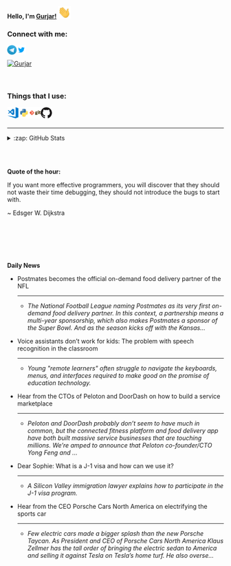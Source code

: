 #### Hello, I'm [Gurjar!](https://GurjarKing.github.io) <img src="https://raw.githubusercontent.com/ABSphreak/ABSphreak/master/gifs/Hi.gif" width="30px"></h2>


### Connect with me:

[<img align="left" alt="Gurjar | Telegram" width="22px" src="https://raw.githubusercontent.com/github/explore/80688e429a7d4ef2fca1e82350fe8e3517d3494d/topics/telegram/telegram.png" />][Telegram]
[<img align="left" alt="Gurjar | Twitter" width="22px" src="https://raw.githubusercontent.com/github/explore/80688e429a7d4ef2fca1e82350fe8e3517d3494d/topics/twitter/twitter.png" />][Twitter]
<br >
<br >
<a href="https://github.com/GurjarKing"><img src="https://komarev.com/ghpvc/?username=GurjarKing" alt="Gurjar" /></a> <br />
<br />
<br />
<!-- <br >

![](https://visitor-badge.glitch.me/badge?page_id=GurjarKing)

<br /> -->

### Things that I use:

[<img align="left" alt="Visual Studio Code" width="26px" src="https://raw.githubusercontent.com/github/explore/80688e429a7d4ef2fca1e82350fe8e3517d3494d/topics/visual-studio-code/visual-studio-code.png" />][VSCode]
[<img align="left" alt="Python" width="26px" src="https://raw.githubusercontent.com/github/explore/80688e429a7d4ef2fca1e82350fe8e3517d3494d/topics/python/python.png" />][Python]
[<img align="left" alt="Git" width="26px" src="https://raw.githubusercontent.com/github/explore/80688e429a7d4ef2fca1e82350fe8e3517d3494d/topics/git/git.png" />][Git]
[<img align="left" alt="GitHub" width="26px" src="https://raw.githubusercontent.com/github/explore/78df643247d429f6cc873026c0622819ad797942/topics/github/github.png" />][Github]

<br />
<br />

---
<details>
  <summary>:zap: GitHub Stats</summary>

<img align="left" alt="Gurjar's Github Stats" src="https://github-readme-stats.vercel.app/api?username=GurjarKing&show_icons=true&hide_border=true&count_private=true&include_all_commit=true&theme=algolia" />

</details>

<!-- ### 🔔 My latest tweet
<a href="https://twitter.com/Gurjar_King43" target="_blank">
	<img src="https://github.com/GurjarKing/GurjarKing/raw/master/tweet.png" width="70%" align="center" alt="Click to view on Twitter" title="My latest tweet, as an image"/>
</a> -->
<br>

<pre>

</pre>

**Quote of the hour:**

If you want more effective programmers, you will discover that they should not waste their time debugging, they should not introduce the bugs to start with.

~ Edsger W. Dijkstra
<pre>

</pre>
<br>
<pre>


</pre>
<strong>Daily News</strong>
  
  - Postmates becomes the official on-demand food delivery partner of the NFL
     <hr/>
     
      - *The National Football League naming Postmates as its very first on-demand food delivery partner. In this context, a partnership means a multi-year sponsorship, which also makes Postmates a sponsor of the Super Bowl. And as the season kicks off with the Kansas…*
     
  - Voice assistants don’t work for kids: The problem with speech recognition in the classroom
      <hr/>
      
      - *Young "remote learners" often struggle to navigate the keyboards, menus, and interfaces required to make good on the promise of education technology.*
      
  - Hear from the CTOs of Peloton and DoorDash on how to build a service marketplace
      <hr/>
      
      - *Peloton and DoorDash probably don’t seem to have much in common, but the connected fitness platform and food delivery app have both built massive service businesses that are touching millions. We’re amped to announce that Peloton co-founder/CTO Yong Feng and …*
      
  - Dear Sophie: What is a J-1 visa and how can we use it?
      <hr/>
      
      - *A Silicon Valley immigration lawyer explains how to participate in the J-1 visa program.*
       
  - Hear from the CEO Porsche Cars North America on electrifying the sports car
      <hr/>
       
       - *Few electric cars made a bigger splash than the new Porsche Taycan. As President and CEO of Porsche Cars North America Klaus Zellmer has the tall order of bringing the electric sedan to America and selling it against Tesla on Tesla’s home turf. He also overse…*
      

<br />

[VSCode]: https://code.visualstudio.com/
[Python]: https://www.python.org/
[Git]: https://git-scm.com/
[Github]: https://github.com/
[Telegram]: https://t.me/Gurjar_King/
[Twitter]: https://twitter.com/Gurjar_King43/
